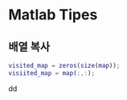 Matlab Tipes  
===========

배열 복사  
------------
```matlab
visited_map = zeros(size(map));
visiited_map = map(:,:);
```

dd
